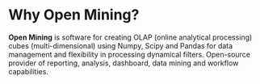 # Why Open Mining?

**Open Mining** is software for creating OLAP (online analytical processing) cubes (multi-dimensional) using Numpy, 
Scipy and Pandas for data management and flexibility in processing dynamical filters. Open-source provider of 
reporting, analysis, dashboard, data mining and workflow capabilities.
